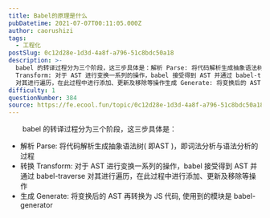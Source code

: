 ```yaml
---
title: Babel的原理是什么
pubDatetime: 2021-07-07T00:11:05.000Z
author: caorushizi
tags:
  - 工程化
postSlug: 0c12d28e-1d3d-4a8f-a796-51c8bdc50a18
description: >-
  babel 的转译过程分为三个阶段，这三步具体是：解析 Parse: 将代码解析生成抽象语法树( 即AST )，即词法分析与语法分析的过程转换
  Transform: 对于 AST 进行变换一系列的操作，babel 接受得到 AST 并通过 babel-traverse
  对其进行遍历，在此过程中进行添加、更新及移除等操作生成 Generate: 将变换后的 AST 再转换为 JS 代码, 使用到的模
difficulty: 1
questionNumber: 384
source: https://fe.ecool.fun/topic/0c12d28e-1d3d-4a8f-a796-51c8bdc50a18
---
```


<p style="text-align:start;text-indent:2em;">babel 的转译过程分为三个阶段，这三步具体是：</p><ul><li>解析 Parse: 将代码解析生成抽象语法树( 即AST )，即词法分析与语法分析的过程</li><li>转换 Transform: 对于 AST 进行变换一系列的操作，babel 接受得到 AST 并通过 babel-traverse 对其进行遍历，在此过程中进行添加、更新及移除等操作</li><li>生成 Generate: 将变换后的 AST 再转换为 JS 代码, 使用到的模块是 babel-generator</li></ul>
